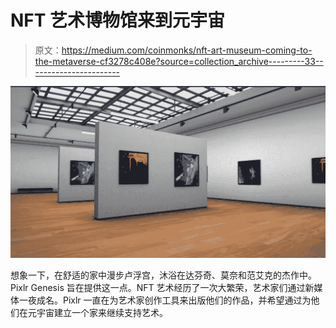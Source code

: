 # NFT 艺术博物馆来到元宇宙

> 原文：<https://medium.com/coinmonks/nft-art-museum-coming-to-the-metaverse-cf3278c408e?source=collection_archive---------33----------------------->

![](img/5cc3414405d609ad9058a8c19cdb6aaa.png)

想象一下，在舒适的家中漫步卢浮宫，沐浴在达芬奇、莫奈和范艾克的杰作中。Pixlr Genesis 旨在提供这一点。NFT 艺术经历了一次大繁荣，艺术家们通过新媒体一夜成名。Pixlr 一直在为艺术家创作工具来出版他们的作品，并希望通过为他们在元宇宙建立一个家来继续支持艺术。